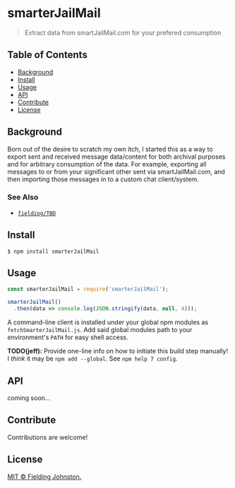 # smarterJailMail

> Extract data from smartJailMail.com for your prefered consumption

## Table of Contents

- [Background](#background)
- [Install](#install)
- [Usage](#usage)
- [API](#api)
- [Contribute](#contribute)
- [License](#license)

## Background

Born out of the desire to scratch my own itch, I started this as a way to
export sent and received message data/content for both archival purposes and
for arbitrary consumption of the data. For example, exporting all messages to
or from your significant other sent via smartJailMail.com, and then importing
those messages in to a custom chat client/system.

### See Also

- [`fielding/TBD`](https://github.com/fielding/TBD)

## Install

```
$ npm install smarterJailMail
```

## Usage

```js
const smarterJailMail = require('smarterJailMail');

smarterJailMail()
  .then(data => console.log(JSON.stringify(data, null, 4)));

```

A command-line client is installed under your global npm modules as `fetchSmarterJailMail.js`. Add said global modules path to your environment's
`PATH` for easy shell access.

**TODO(jeff):** Provide one-line info on how to initiate this build step
manually! I *think* it may be `npm add --global`. See `npm help 7 config`.

## API

coming soon...

## Contribute

Contributions are welcome!

## License

[MIT © Fielding Johnston.](../LICENSE)
